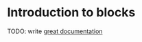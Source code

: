 # Introduction to blocks

TODO: write [great documentation](http://jacobian.org/writing/what-to-write/)
